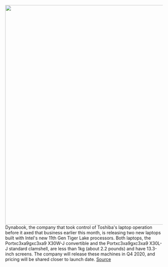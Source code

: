 <img src='https://cdn.vox-cdn.com/thumbor/kt6QnoEOjtkSzj4UE85hrdbdgKE=/0x0:2040x1360/1200x800/filters:focal(857x517:1183x843)/cdn.vox-cdn.com/uploads/chorus_image/image/67342576/portegex30wj2.0.jpg' width='700px' /><br/>
Dynabook, the company that took control of Toshiba's laptop operation before it axed that business earlier this month, is releasing two new laptops built with Intel's new 11th Gen Tiger Lake processors. Both laptops, the Portxc3xa9gxc3xa9 X30W-J convertible and the Portxc3xa9gxc3xa9 X30L-J standard clamshell, are less than 1kg (about 2.2 pounds) and have 13.3-inch screens. The company will release these machines in Q4 2020, and pricing will be shared closer to launch date.
<a href='https://www.theverge.com/2020/9/2/21418476/dynabook-toshiba-laptops-intel-tiger-lake-11th-gen-processors'> Source <a/>